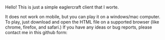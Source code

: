 Hello! This is just a simple eaglercraft client that I worte.

It does not work on mobile, but you can play it on a windows/mac computer. To play, just download and open the HTML file on a supported browser (like chrome, firefox, and safari.)
If you have any ideas or bug reports, please contact me in this github form:
